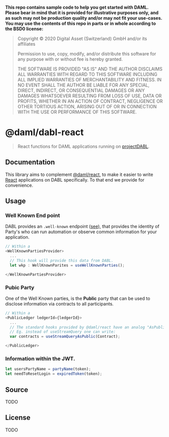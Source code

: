 **This repo contains sample code to help you get started with DAML. Please bear in mind that it is provided for illustrative purposes only, and as such may not be production quality and/or may not fit your use-cases. You may use the contents of this repo in parts or in whole according to the BSD0 license:**

> Copyright © 2020 Digital Asset (Switzerland) GmbH and/or its affiliates
>
> Permission to use, copy, modify, and/or distribute this software for any purpose with or without fee is hereby granted.
>
> THE SOFTWARE IS PROVIDED "AS IS" AND THE AUTHOR DISCLAIMS ALL WARRANTIES WITH REGARD TO THIS SOFTWARE INCLUDING ALL IMPLIED WARRANTIES OF MERCHANTABILITY AND FITNESS. IN NO EVENT SHALL THE AUTHOR BE LIABLE FOR ANY SPECIAL, DIRECT, INDIRECT, OR CONSEQUENTIAL DAMAGES OR ANY DAMAGES WHATSOEVER RESULTING FROM LOSS OF USE, DATA OR PROFITS, WHETHER IN AN ACTION OF CONTRACT, NEGLIGENCE OR OTHER TORTIOUS ACTION, ARISING OUT OF OR IN CONNECTION WITH THE USE OR PERFORMANCE OF THIS SOFTWARE.

# @daml/dabl-react

> React functions for DAML applications running on [projectDABL](https://projectdabl.com/).

## Documentation

This library aims to complement [@daml/react](`https://www.npmjs.com/package/@daml/react),
to make it easier to write [React](https://reactjs.org/) applications on DABL specifically.
To that end we provide for convenience.

## Usage

### Well Known End point

DABL provides an `.well-known` endpoint ([see](https://docs.projectdabl.com/api/onboarding/#listening-for-new-users)), that provides the identity of Party's who can run automation or
observe common information for your application.

```typescript
// Within a
<WellKnownPartiesProvider>
  ...
  // This hook will provide this data from DABL.
  let wkp : WellKnownParites = useWellKnownParties();

</WellKnownPartiesProvider>
```

### Pubic Party

One of the Well Known parties, is the **Public** party that can be used to disclose information via contracts to all participants.
```typescript
// Within a
<PublicLedger ledgerId={ledgerId}>
  ...
  // The standard hooks provided by @daml/react have an analog "AsPublic" method.
  // Eg. instead of useStreamQuery one can write:
  var contracts = useStreamQueryAsPublic(Contract);

</PublicLedger>
```

### Information within the JWT.

```typescript
let usersPartyName = partyName(token);
let needToResetLogin = expiredToken(token);
```

## Source
TODO

## License
TODO
